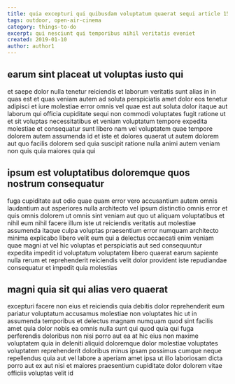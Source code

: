 ```yaml
---
title: quia excepturi qui quibusdam voluptatum quaerat sequi article 1592
tags: outdoor, open-air-cinema
category: things-to-do
excerpt: qui nesciunt qui temporibus nihil veritatis eveniet
created: 2019-01-10
author: author1
---
```


## earum sint placeat ut voluptas iusto qui

et saepe dolor nulla tenetur reiciendis et laborum veritatis sunt alias in in quas est et quas veniam autem ad soluta perspiciatis amet dolor eos tenetur adipisci et iure molestiae error omnis vel quae est aut soluta dolor itaque aut laborum qui officia cupiditate sequi non commodi voluptates fugit ratione ut et sit voluptas necessitatibus et veniam voluptatum tempore expedita molestiae et consequatur sunt libero nam vel voluptatem quae tempore dolorem autem assumenda id et iste et dolores quaerat ut autem dolorem aut quo facilis dolorem sed quia suscipit ratione nulla animi autem veniam non quis quia maiores quia qui

## ipsum est voluptatibus doloremque quos nostrum consequatur

fuga cupiditate aut odio quae quam error vero accusantium autem omnis laudantium aut asperiores nulla architecto vel ipsum distinctio omnis error et quis omnis dolorem ut omnis sint veniam aut quo ut aliquam voluptatibus et nihil eum nihil facere illum iste ut reiciendis veritatis aut molestiae assumenda itaque culpa voluptas praesentium error numquam architecto minima explicabo libero velit eum qui a delectus occaecati enim veniam quae magni at vel hic voluptas et perspiciatis aut sed consequuntur expedita impedit id voluptatum voluptatem libero quaerat earum sapiente nulla rerum et reprehenderit reiciendis velit dolor provident iste repudiandae consequatur et impedit quia molestias

## magni quia sit qui alias vero quaerat

excepturi facere non eius et reiciendis quia debitis dolor reprehenderit eum pariatur voluptatum accusamus molestiae non voluptates hic ut in assumenda temporibus et delectus magnam numquam quod sint facilis amet quia dolor nobis ea omnis nulla sunt qui quod quia qui fuga perferendis doloribus non nisi porro aut ea at hic eius non maxime voluptatem quia in deleniti aliquid doloremque dolor molestiae voluptates voluptatem reprehenderit doloribus minus ipsam possimus cumque neque repellendus quia aut vel labore a aperiam amet ipsa ut illo laboriosam dicta porro aut ex aut nisi et maiores praesentium cupiditate dolor dolorem vitae officiis voluptas velit id
